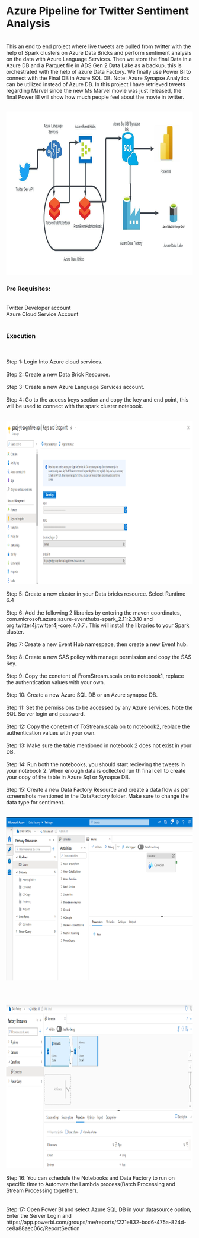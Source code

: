 # Azure Pipeline for Twitter Sentiment Analysis
<br>
This an end to end project where live tweets are pulled from twitter with the help of Spark clusters on Azure Data Bricks and perform sentiment analysis on the data with Azure Language Services. Then we store the final Data in a Azure DB and a Parquet file in ADS Gen 2 Data Lake as a backup, this is orchestrated with the help of azure Data Factory. We finally use Power BI to connect with the Final DB in Azure SQL DB. Note: Azure Synapse Analytics can be utilized instead of Azure DB. In this project I have retrieved tweets regarding Marvel since the new Ms Marvel movie was just released, the final Power BI will show how much people feel about the movie in twitter.
<br>
<br>
<p>
    <img src="https://raw.githubusercontent.com/hari2595/azure_twitter/main/Azure%20DFD.jpeg" width="880" height="440" />
</p>
<h3> Pre Requisites: </h3><br>
Twitter Developer account <br>
Azure Cloud Service Account <br>
<br>
<h3> Execution </h3>
<br>
<br>
Step 1: Login Into Azure cloud services. <br><br>
Step 2: Create a new Data Brick Resource. <br><br>
Step 3: Create a new Azure Language Services account. <br><br>
Step 4: Go to the access keys section and copy the key and end point, this will be used to connect with the spark cluster notebook. <br><br>
<p>
    <img src="https://raw.githubusercontent.com/hari2595/azure_twitter/main/Azure%20Lanugage%20Services/cognitive-service-key-and-endpoints.PNG" width="880" height="440" />
</p>
Step 5: Create a new cluster in your Data bricks resource. Select Runtime 6.4 <br><br>
Step 6: Add the following 2 libraries by entering the maven coordinates, com.microsoft.azure:azure-eventhubs-spark_2.11:2.3.10 and org.twitter4j:twitter4j-core:4.0.7 . This will install the libraries to your Spark cluster. <br><br>
Step 7: Create a new Event Hub namespace, then create a new Event hub. <br><br>
Step 8: Create a new SAS poilcy with manage permission and copy the SAS Key. <br><br>
Step 9: Copy the conetent of FromStream.scala on to notebook1, replace the authentication values with your own. <br><br>
Step 10: Create a new Azure SQL DB or an Azure synapse DB.<br><br>
Step 11: Set the permissions to be accessed by any Azure services. Note the SQL Server login and password. <br><br>
Step 12: Copy the conetent of ToStream.scala on to notebook2, replace the authentication values with your own. <br><br>
Step 13: Make sure the table mentioned in notebook 2 does not exist in your DB. <br><br>
Step 14: Run both the notebooks, you should start recieving the tweets in your notebook 2. When enough data is collected run th final cell to create your copy of the table in Azure Sql or Synapse DB. <br><br>
Step 15: Create a new Data Factory Resource and create a data flow as per screenshots mentioned in the DataFactory folder. Make sure to change the data type for sentiment.<br><br>
<p>
    <img src="https://github.com/hari2595/azure_twitter/blob/main/Data%20Factory/2.PNG" width="880" height="440" />
</p><br><br>
 <p>
    <img src="https://github.com/hari2595/azure_twitter/blob/main/Data%20Factory/3.PNG" width="880" height="440" />
</p>
Step 16: You can schedule the Notebooks and Data Factory to run on specific time to Automate the Lambda process(Batch Processing and Stream Processing together). <br><br><br>
Step 17: Open Power BI and select Azure SQL DB in your datasource option, Enter the Server Login and
https://app.powerbi.com/groups/me/reports/f221e832-bcd6-475a-824d-ce8a88aec06c/ReportSection
